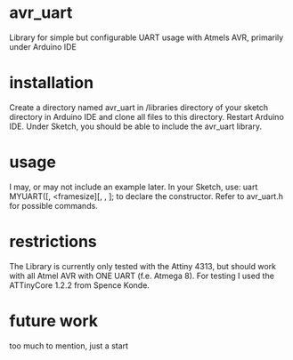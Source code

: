 # avr_uart
Library for simple but configurable UART usage with Atmels AVR, primarily under Arduino IDE

# installation
Create a directory named avr_uart in /libraries directory of your sketch directory in Arduino IDE and clone all files to this directory. Restart Arduino IDE. Under Sketch, you should be able to include the avr_uart library.

# usage
I may, or may not include an example later.
In your Sketch, use:
uart MYUART(<baudrate>[, <framesize][, <parity>, <stopbits>];
  to declare the constructor.
Refer to avr_uart.h for possible commands.
  
# restrictions
The Library is currently only tested with the Attiny 4313, but should work with all Atmel AVR with ONE UART (f.e. Atmega 8).
For testing I used the ATTinyCore 1.2.2 from Spence Konde.

# future work
too much to mention, just a start
